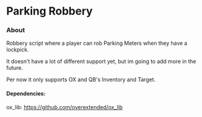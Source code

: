 # Parking Robbery

### About
Robbery script where a player can rob Parking Meters when they have a lockpick.

It doesn't have a lot of different support yet, but im going to add more in the future.

Per now it only supports OX and QB's Inventory and Target.

#### Dependencies: 
ox_lib: https://github.com/overextended/ox_lib
